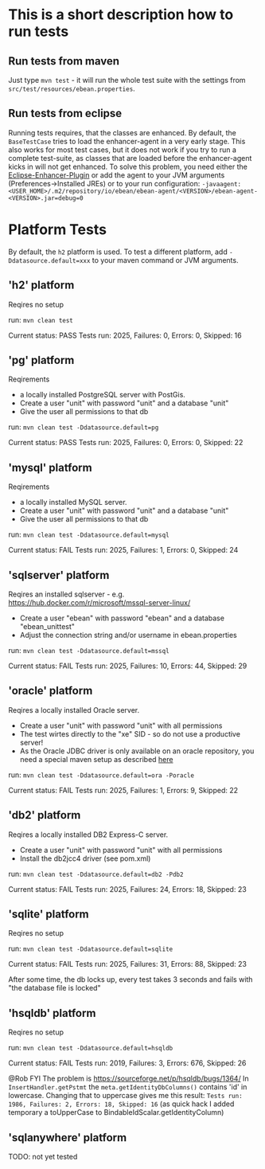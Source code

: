 This is a short description how to run tests
============================================

Run tests from maven
--------------------

Just type `mvn test` - it will run the whole test suite with the settings
from `src/test/resources/ebean.properties`. 

Run tests from eclipse
----------------------

Running tests requires, that the classes are enhanced. By default, the 
`BaseTestCase` tries to load the enhancer-agent in a very early stage. This 
also works for most test cases, but it does not work if you try to run a 
complete test-suite, as classes that are loaded before the enhancer-agent 
kicks in will not get enhanced. To solve this problem, you need either the
[Eclipse-Enhancer-Plugin](https://github.com/ebean-orm-tools/ebean-eclipse-enhancer) 
or add the agent to your JVM arguments (Preferences->Installed JREs) or to
your run configuration: 
`-javaagent:<USER_HOME>/.m2/repository/io/ebean/ebean-agent/<VERSION>/ebean-agent-<VERSION>.jar=debug=0`


Platform Tests
==============

By default, the `h2` platform is used. To test a different platform, add 
`-Ddatasource.default=xxx` to your maven command or JVM arguments.

'h2' platform
-------------

Reqires no setup

run: `mvn clean test`

Current status: PASS
Tests run: 2025, Failures: 0, Errors: 0, Skipped: 16


'pg' platform
-------------

Reqirements
- a locally installed PostgreSQL server with PostGis.
- Create a user "unit" with password "unit" and a database "unit"
- Give the user all permissions to that db

run: `mvn clean test -Ddatasource.default=pg`

Current status: PASS
Tests run: 2025, Failures: 0, Errors: 0, Skipped: 22



'mysql' platform
-------------

Reqirements
- a locally installed MySQL server.
- Create a user "unit" with password "unit" and a database "unit"
- Give the user all permissions to that db

run: `mvn clean test -Ddatasource.default=mysql`

Current status: FAIL
Tests run: 2025, Failures: 1, Errors: 0, Skipped: 24



'sqlserver' platform
--------------------

Reqires an installed sqlserver - e.g. https://hub.docker.com/r/microsoft/mssql-server-linux/

- Create a user "ebean" with password "ebean" and a database "ebean_unittest"
- Adjust the connection string and/or username in ebean.properties
  
run: `mvn clean test -Ddatasource.default=mssql`

Current status: FAIL
Tests run: 2025, Failures: 10, Errors: 44, Skipped: 29



'oracle' platform
-----------------

Reqires a locally installed Oracle server.
- Create a user "unit" with password "unit" with all permissions
- The test wirtes directly to the "xe" SID - so do not use a productive server!
- As the Oracle JDBC driver is only available on an oracle repository,
  you need a special maven setup as described [here](http://docs.oracle.com/middleware/1213/core/MAVEN/config_maven_repo.htm#MAVEN9010)
  
run: `mvn clean test -Ddatasource.default=ora -Poracle`

Current status: FAIL
Tests run: 2025, Failures: 1, Errors: 9, Skipped: 22



'db2' platform
--------------

Reqires a locally installed DB2 Express-C server.
- Create a user "unit" with password "unit" with all permissions
- Install the db2jcc4 driver (see pom.xml)

run: `mvn clean test -Ddatasource.default=db2 -Pdb2`

Current status: FAIL
Tests run: 2025, Failures: 24, Errors: 18, Skipped: 23


'sqlite' platform
-----------------

Reqires no setup

run: `mvn clean test -Ddatasource.default=sqlite`

Current status: FAIL
Tests run: 2025, Failures: 31, Errors: 88, Skipped: 23

After some time, the db locks up, every test takes 3 seconds and fails with 
"the database file is locked"



'hsqldb' platform
-----------------

Reqires no setup

run: `mvn clean test -Ddatasource.default=hsqldb`

Current status: FAIL
Tests run: 2019, Failures: 3, Errors: 676, Skipped: 26


@Rob FYI
The problem is https://sourceforge.net/p/hsqldb/bugs/1364/
In `InsertHandler.getPstmt` the `meta.getIdentityDbColumns()` contains
'id' in lowercase. Changing that to uppercase gives me this result:
`Tests run: 1986, Failures: 2, Errors: 18, Skipped: 16`
(as quick hack I added temporary a toUpperCase to BindableIdScalar.getIdentityColumn)


'sqlanywhere' platform
----------------------

TODO: not yet tested


